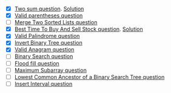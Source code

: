 - [X] [Two sum question](https://leetcode.com/problems/two-sum/description/?envType=study-plan-v2&envId=top-interview-150). [Solution](https://github.com/knjk04/leetcode-py/blob/main/top-interview-150/hashmap/two_sum.py)
- [X] [Valid parentheses question](https://leetcode.com/problems/valid-parentheses/submissions/1144838054/)
- [ ] [Merge Two Sorted Lists question](https://leetcode.com/problems/merge-two-sorted-lists/)
- [X] [Best Time To Buy And Sell Stock question](https://leetcode.com/problems/best-time-to-buy-and-sell-stock/submissions/1144846047/). [Solution](https://github.com/knjk04/leetcode-py/tree/main/top-interview-150/array-string/121-buy-sell-stock)
- [X] [Valid Palindrome question](https://leetcode.com/problems/valid-palindrome/description/)
- [X] [Invert Binary Tree question](https://leetcode.com/problems/invert-binary-tree/description/)
- [X] [Valid Anagram question](https://leetcode.com/problems/valid-anagram/description/)
- [ ] [Binary Search question]()
- [ ] [Flood fill question]()
- [ ] [Maximum Subarray question]()
- [ ] [Lowest Common Ancestor of a Binary Search Tree question]()
- [ ] [Insert Interval question]()
